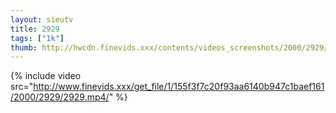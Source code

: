 ```yaml
--- 
layout: sieutv
title: 2929
tags: ["1k"]
thumb: http://hwcdn.finevids.xxx/contents/videos_screenshots/2000/2929/preview.mp4.jpg
---
```

{% include video src="http://www.finevids.xxx/get_file/1/155f3f7c20f93aa6140b947c1baef161/2000/2929/2929.mp4/" %} 
